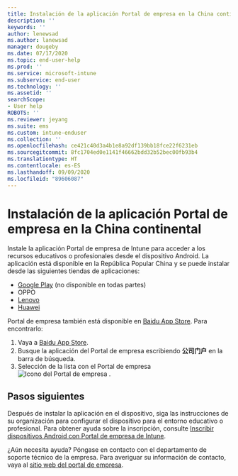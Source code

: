 ```yaml
---
title: Instalación de la aplicación Portal de empresa en la China continental | Microsoft Docs
description: ''
keywords: ''
author: lenewsad
ms.author: lanewsad
manager: dougeby
ms.date: 07/17/2020
ms.topic: end-user-help
ms.prod: ''
ms.service: microsoft-intune
ms.subservice: end-user
ms.technology: ''
ms.assetid: ''
searchScope:
- User help
ROBOTS: ''
ms.reviewer: jeyang
ms.suite: ems
ms.custom: intune-enduser
ms.collection: ''
ms.openlocfilehash: ce421c40d3a4b1e8a92df139bb18fce22f6231eb
ms.sourcegitcommit: 8fc1704ed0e1141f46662bdd32b52bec00fb93b4
ms.translationtype: HT
ms.contentlocale: es-ES
ms.lasthandoff: 09/09/2020
ms.locfileid: "89606087"
---
```

# <a name="install-company-portal-app-in-peoples-republic-of-china"></a>Instalación de la aplicación Portal de empresa en la China continental

Instale la aplicación Portal de empresa de Intune para acceder a los recursos educativos o profesionales desde el dispositivo Android. La aplicación está disponible en la República Popular China y se puede instalar desde las siguientes tiendas de aplicaciones: 

* [Google Play](https://go.microsoft.com/fwlink/?linkid=871947) (no disponible en todas partes)
* OPPO
* [Lenovo](https://go.microsoft.com/fwlink/?linkid=2125082)
* [Huawei](https://go.microsoft.com/fwlink/?linkid=836948)


Portal de empresa también está disponible en [Baidu App Store](https://go.microsoft.com/fwlink/?linkid=2133565). Para encontrarlo:  
 
   1. Vaya a [Baidu App Store](https://go.microsoft.com/fwlink/?linkid=2133565).  
   2. Busque la aplicación del Portal de empresa escribiendo  **公司门户** en la barra de búsqueda.  
   3. Selección de la lista con el Portal de empresa ![Icono del Portal de empresa](./media/company-portal-logo-small-2006.png) .  


## <a name="next-steps"></a>Pasos siguientes  
Después de instalar la aplicación en el dispositivo, siga las instrucciones de su organización para configurar el dispositivo para el entorno educativo o profesional. Para obtener ayuda sobre la inscripción, consulte [Inscribir dispositivos Android con Portal de empresa de Intune](enroll-device-android-company-portal.md). 


¿Aún necesita ayuda? Póngase en contacto con el departamento de soporte técnico de la empresa. Para averiguar su información de contacto, vaya al [sitio web del portal de empresa](https://go.microsoft.com/fwlink/?linkid=2010980).

